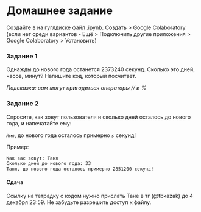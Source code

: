 # Домашнее задание

Создайте в на гуглдиске файл .ipynb. Создать > Google Colaboratory (если нет среди вариантов - Ещё > Подключить другие приложения > Google Colaboratory > Установить)

### Задание 1

Однажды до нового года останется 2373240 секунд. Сколько это дней, часов, минут? Напишите код, который посчитает.

*Подсказка: вам могут пригодиться операторы // и %*

### Задание 2

Спросите, как зовут пользователя и сколько дней осталось до нового года, и напечатайте ему:

*`Имя`*, до нового года осталось примерно *`s`* секунд!

Пример:
```
Как вас зовут: Таня
Сколько дней до нового года: 33
Таня, до нового года осталось примерно 2851200 секунд!
```

#### Сдача

Ссылку на тетрадку с кодом нужно прислать Тане в тг (@tbkazak) до 4 декабря 23:59. Не забудьте разрешить доступ к файлу.



